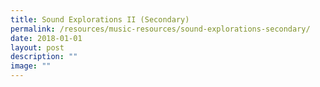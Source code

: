 ```yaml
---
title: Sound Explorations II (Secondary)
permalink: /resources/music-resources/sound-explorations-secondary/
date: 2018-01-01
layout: post
description: ""
image: ""
---
```

